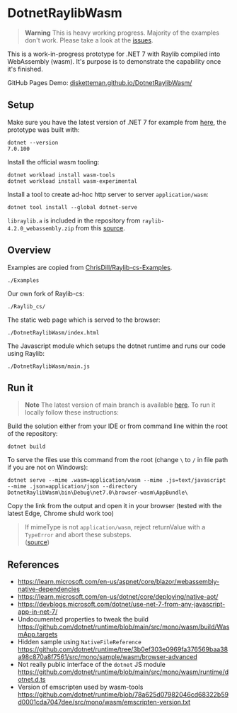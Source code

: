 # DotnetRaylibWasm

> **Warning**
> This is heavy working progress. Majority of the examples don't work. Please take a look at the [issues](https://github.com/disketteman/DotnetRaylibWasm/issues).

This is a work-in-progress prototype for .NET 7 with Raylib compiled into WebAssembly (wasm). It's purpose is to demonstrate the capability once it's finished.

GitHub Pages Demo: [disketteman.github.io/DotnetRaylibWasm/](https://disketteman.github.io/DotnetRaylibWasm/)

## Setup

Make sure you have the latest version of .NET 7 for example from [here](https://dotnet.microsoft.com/en-us/download/dotnet/7.0), the prototype was built with:
```
dotnet --version
7.0.100
```

Install the official wasm tooling:

```
dotnet workload install wasm-tools
dotnet workload install wasm-experimental
```

Install a tool to create ad-hoc http server to server `application/wasm`:

```
dotnet tool install --global dotnet-serve
```

`libraylib.a` is included in the repository from `raylib-4.2.0_webassembly.zip` from this [source](https://github.com/raysan5/raylib/releases/tag/4.2.0).

## Overview

Examples are copied from [ChrisDill/Raylib-cs-Examples](https://github.com/ChrisDill/Raylib-cs-Examples).
```
./Examples
```

Our own fork of Raylib-cs:
```
./Raylib_cs/
```

The static web page which is served to the browser:
```
./DotnetRaylibWasm/index.html
```

The Javascript module which setups the dotnet runtime and runs our code using Raylib:
```
./DotnetRaylibWasm/main.js
```

## Run it

> **Note**
> The latest version of main branch is available [here](https://disketteman.github.io/DotnetRaylibWasm/). To run it locally follow these instructions:

Build the solution either from your IDE or from command line within the root of the repository:

```
dotnet build
```

To serve the files use this command from the root (change `\` to `/` in file path if you are not on Windows):

```
dotnet serve --mime .wasm=application/wasm --mime .js=text/javascript --mime .json=application/json --directory DotnetRaylibWasm\bin\Debug\net7.0\browser-wasm\AppBundle\
```

Copy the link from the output and open it in your browser (tested with the latest Edge, Chrome shuld work too)

> If mimeType is not `application/wasm`, reject returnValue with a `TypeError` and abort these substeps.\
> ([source](https://webassembly.org/docs/web/#process-a-potential-webassembly-response))

## References

* https://learn.microsoft.com/en-us/aspnet/core/blazor/webassembly-native-dependencies
* https://learn.microsoft.com/en-us/dotnet/core/deploying/native-aot/
* https://devblogs.microsoft.com/dotnet/use-net-7-from-any-javascript-app-in-net-7/
* Undocumented properties to tweak the build https://github.com/dotnet/runtime/blob/main/src/mono/wasm/build/WasmApp.targets
* Hidden sample using `NativeFileReference` https://github.com/dotnet/runtime/tree/3b0ef303e0969fa376569baa38a98c870a8f7561/src/mono/sample/wasm/browser-advanced
* Not really public interface of the `dotnet` JS module https://github.com/dotnet/runtime/blob/main/src/mono/wasm/runtime/dotnet.d.ts
* Version of emscripten used by wasm-tools https://github.com/dotnet/runtime/blob/78a625d07982046cd68322b59d0001cda7047dee/src/mono/wasm/emscripten-version.txt
